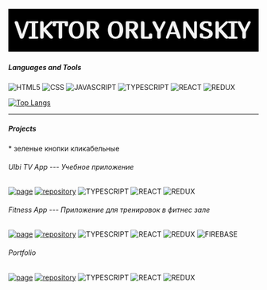 ![Header](https://github.com/ViktorOrlyanskiy/ViktorOrlyanskiy/blob/main/assets/label.jpg)

##### Languages and Tools
![HTML5](https://img.shields.io/badge/HTML5-000000?style=for-the-badge&logo=html5) ![CSS](https://img.shields.io/badge/CSS-000000?style=for-the-badge&logo=css3) ![JAVASCRIPT](https://img.shields.io/badge/JAVASCRIPT-000000?style=for-the-badge&logo=javascript) ![TYPESCRIPT](https://img.shields.io/badge/TYPESCRIPT-000000?style=for-the-badge&logo=typescript) ![REACT](https://img.shields.io/badge/REACT-000000?style=for-the-badge&logo=react) ![REDUX](https://img.shields.io/badge/REDUX-000000?style=for-the-badge&logo=redux)

[![Top Langs](https://github-readme-stats.vercel.app/api/top-langs/?username=ViktorOrlyanskiy&layout=compact)](https://github.com/ViktorOrlyanskiy/github-readme-stats)

___
##### Projects

 

\* зеленые кнопки кликабельные

###### Ulbi TV App --- Учебное приложение 
[![page](https://img.shields.io/badge/page-008000?style=for-the-badge)](https://shiny-starlight-1007b1.netlify.app/) [![repository](https://img.shields.io/badge/repository-008000?style=for-the-badge)](https://github.com/ViktorOrlyanskiy/ulbi) ![TYPESCRIPT](https://img.shields.io/badge/TYPESCRIPT-000000?style=for-the-badge&logo=typescript) ![REACT](https://img.shields.io/badge/REACT-000000?style=for-the-badge&logo=react) ![REDUX](https://img.shields.io/badge/REDUX-000000?style=for-the-badge&logo=redux)

###### Fitness App --- Приложение для тренировок в фитнес зале
[![page](https://img.shields.io/badge/page-008000?style=for-the-badge)](https://fitness-app-27051994.firebaseapp.com/) [![repository](https://img.shields.io/badge/repository-008000?style=for-the-badge)](https://github.com/ViktorOrlyanskiy/fitness-app) ![TYPESCRIPT](https://img.shields.io/badge/TYPESCRIPT-000000?style=for-the-badge&logo=typescript) ![REACT](https://img.shields.io/badge/REACT-000000?style=for-the-badge&logo=react) ![REDUX](https://img.shields.io/badge/REDUX-000000?style=for-the-badge&logo=redux) ![FIREBASE](https://img.shields.io/badge/FIREBASE-000000?style=for-the-badge&logo=firebase)

###### Portfolio
[![page](https://img.shields.io/badge/page-008000?style=for-the-badge)](https://portfolio-27051994.firebaseapp.com/) [![repository](https://img.shields.io/badge/repository-008000?style=for-the-badge)](https://github.com/ViktorOrlyanskiy/portfolio) ![TYPESCRIPT](https://img.shields.io/badge/TYPESCRIPT-000000?style=for-the-badge&logo=typescript) ![REACT](https://img.shields.io/badge/REACT-000000?style=for-the-badge&logo=react) ![REDUX](https://img.shields.io/badge/REDUX-000000?style=for-the-badge&logo=redux)
